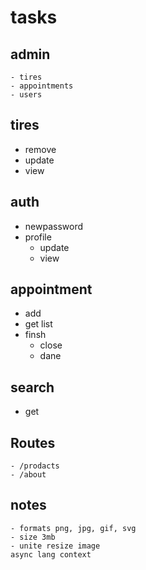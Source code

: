# tasks 

## admin  

 
    - tires
    - appointments
    - users

## tires

<!-- * add -->
* remove
* update
* view

## auth 

 
* newpassword
* profile
    - update
    - view

## appointment

* add
* get list
* finsh
    - close
    - dane

## search

* get

## Routes

    - /prodacts
    - /about
 

## **notes**

<!-- * images -->
    - formats png, jpg, gif, svg
    - size 3mb
    - unite resize image 
    async lang context
